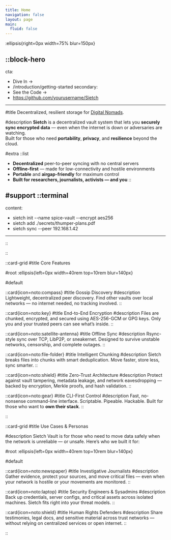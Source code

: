 ```yaml
---
title: Home
navigation: false
layout: page
main:
  fluid: false
---
```


:ellipsis{right=0px width=75% blur=150px}

::block-hero
---
cta:
  - Dive In →
  - /introduction/getting-started
secondary:
  - See the Code →
  - https://github.com/yourusername/Sietch
---

#title
Decentralized, resilient storage for <span style="text-decoration:underline;">Digital Nomads</span>.

#description
**Sietch** is a decentralized vault system that lets you **securely sync encrypted data** — even when the internet is down or adversaries are watching.  
Built for those who need **portability**, **privacy**, and **resilience** beyond the cloud.

#extra
  ::list
  - **Decentralized** peer-to-peer syncing with no central servers
  - **Offline-first** — made for low-connectivity and hostile environments
  - **Portable** and **airgap-friendly** for maximum control
  - **Built for researchers, journalists, activists — and you**
  ::

#support
  ::terminal
  ---
  content:
  - sietch init --name spice-vault --encrypt aes256
  - sietch add ./secrets/thumper-plans.pdf
  - sietch sync --peer 192.168.1.42
  ---
  ::

::

::card-grid
#title
Core Features

#root
:ellipsis{left=0px width=40rem top=10rem blur=140px}

#default

  ::card{icon=noto:compass}
  #title
  Gossip Discovery
  #description
  Lightweight, decentralized peer discovery. Find other vaults over local networks — no internet needed, no tracking involved.
  ::

  ::card{icon=noto:key}
  #title
  End-to-End Encryption
  #description
  Files are chunked, encrypted, and secured using AES-256-GCM or GPG keys. Only you and your trusted peers can see what’s inside.
  ::

  ::card{icon=noto:satellite-antenna}
  #title
  Offline Sync
  #description
  Rsync-style sync over TCP, LibP2P, or sneakernet. Designed to survive unstable networks, censorship, and complete outages.
  ::

  ::card{icon=noto:file-folder}
  #title
  Intelligent Chunking
  #description
  Sietch breaks files into chunks with smart deduplication. Move faster, store less, sync smarter.
  ::

  ::card{icon=noto:shield}
  #title
  Zero-Trust Architecture
  #description
  Protect against vault tampering, metadata leakage, and network eavesdropping — backed by encryption, Merkle proofs, and hash validation.
  ::

  ::card{icon=noto:gear}
  #title
  CLI-First Control
  #description
  Fast, no-nonsense command-line interface. Scriptable. Pipeable. Hackable. Built for those who want to **own their stack**.
  ::

::

::card-grid
#title
Use Cases & Personas

#description 
Sietch Vault is for those who need to move data safely when the network is unreliable — or unsafe. Here’s who we built it for:

#root
:ellipsis{left=0px width=40rem top=10rem blur=140px}

#default

  ::card{icon=noto:newspaper}
  #title
  Investigative Journalists
  #description
  Gather evidence, protect your sources, and move critical files — even when your network is hostile or your movements are monitored.
  ::

  ::card{icon=noto:laptop}
  #title
  Security Engineers & Sysadmins
  #description
  Back up credentials, server configs, and critical assets across isolated machines. Sietch fits right into your threat models.
  ::

  ::card{icon=noto:shield}
  #title
  Human Rights Defenders
  #description
  Share testimonies, legal docs, and sensitive material across trust networks — without relying on centralized services or open internet.
  ::

::
